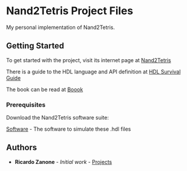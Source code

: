 # Nand2Tetris Project Files

My personal implementation of Nand2Tetris.

## Getting Started

To get started with the project, visit its internet page at [Nand2Tetris](https://www.nand2tetris.org/)

There is a guide to the HDL language and API definition at [HDL Survival Guide](https://www.nand2tetris.org/hdl-survival-guide)

The book can be read at [Boook](http://www.cs.huji.ac.il/course/2002/nand2tet/book.html)

### Prerequisites

Download the Nand2Tetris software suite:

[Software](https://www.nand2tetris.org/software) - The software to simulate these .hdl files

## Authors

* **Ricardo Zanone** - *Initial work* - [Projects](https://github.com/zanonera/nand2tetris)